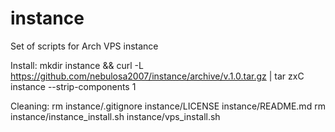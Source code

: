 # instance
Set of scripts for Arch VPS instance

Install:
mkdir instance && curl -L https://github.com/nebulosa2007/instance/archive/v.1.0.tar.gz | tar zxC instance --strip-components 1

Cleaning:
rm instance/.gitignore instance/LICENSE instance/README.md
rm instance/instance_install.sh instance/vps_install.sh
